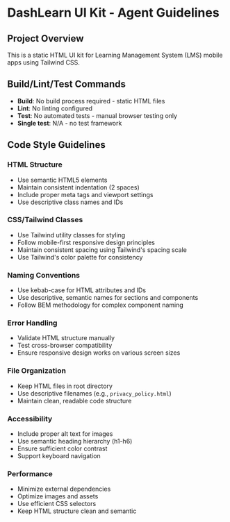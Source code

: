 # DashLearn UI Kit - Agent Guidelines

## Project Overview
This is a static HTML UI kit for Learning Management System (LMS) mobile apps using Tailwind CSS.

## Build/Lint/Test Commands
- **Build**: No build process required - static HTML files
- **Lint**: No linting configured
- **Test**: No automated tests - manual browser testing only
- **Single test**: N/A - no test framework

## Code Style Guidelines

### HTML Structure
- Use semantic HTML5 elements
- Maintain consistent indentation (2 spaces)
- Include proper meta tags and viewport settings
- Use descriptive class names and IDs

### CSS/Tailwind Classes
- Use Tailwind utility classes for styling
- Follow mobile-first responsive design principles
- Maintain consistent spacing using Tailwind's spacing scale
- Use Tailwind's color palette for consistency

### Naming Conventions
- Use kebab-case for HTML attributes and IDs
- Use descriptive, semantic names for sections and components
- Follow BEM methodology for complex component naming

### Error Handling
- Validate HTML structure manually
- Test cross-browser compatibility
- Ensure responsive design works on various screen sizes

### File Organization
- Keep HTML files in root directory
- Use descriptive filenames (e.g., `privacy_policy.html`)
- Maintain clean, readable code structure

### Accessibility
- Include proper alt text for images
- Use semantic heading hierarchy (h1-h6)
- Ensure sufficient color contrast
- Support keyboard navigation

### Performance
- Minimize external dependencies
- Optimize images and assets
- Use efficient CSS selectors
- Keep HTML structure clean and semantic